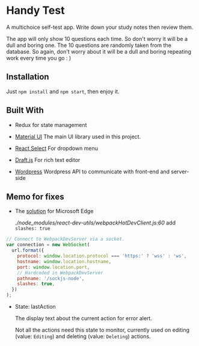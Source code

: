 # Handy Test

A multichoice self-test app. Write down your study notes then review them.

The app will only show 10 questions each time. So don't worry it will be a dull and boring one. The 10 questions are randomly taken from the database. So again, don't worry about it will be a dull and boring repeating work every time you go : )

## Installation

Just `npm install` and `npm start`, then enjoy it.

## Built With

- Redux for state management

- [Material UI]  The main UI library used in this project.

- [React Select] For dropdown menu

- [Draft.js] For rich text editor

- [Wordpress] Wordpress API to communicate with front-end and server-side

## Memo for fixes

- The [solution] for Microsoft Edge

  *./node_modules/react-dev-utils/webpackHotDevClient.js:60* add `slashes: true`

```javascript
// Connect to WebpackDevServer via a socket.
var connection = new WebSocket(
  url.format({
    protocol: window.location.protocol === 'https:' ? 'wss' : 'ws',
    hostname: window.location.hostname,
    port: window.location.port,
    // Hardcoded in WebpackDevServer
    pathname: '/sockjs-node',
    slashes: true,
  })
);
```

- State: lastAction
  
  The display text about the current action for error alert.
  
  Not all the actions need this state to monitor, currently used on editing (value: `Editing`) and deleting (value: `Deleting`) actions.

[Material UI]: https://material-ui.com/

[React Select]: https://react-select.com/home

[mobile flashcard]: https://github.com/jerryfishzz/mobile-flashcards

[Draft.js]: https://draftjs.org/

[Wordpress]: https://developer.wordpress.org/rest-api/

[solution]: https://github.com/facebook/create-react-app/issues/8084#issuecomment-562981098
